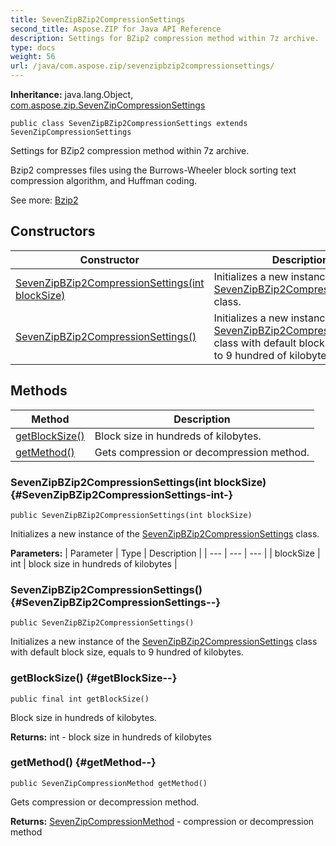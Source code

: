 ```yaml
---
title: SevenZipBZip2CompressionSettings
second_title: Aspose.ZIP for Java API Reference
description: Settings for BZip2 compression method within 7z archive.
type: docs
weight: 56
url: /java/com.aspose.zip/sevenzipbzip2compressionsettings/
---
```


**Inheritance:**
java.lang.Object, [com.aspose.zip.SevenZipCompressionSettings](../../com.aspose.zip/sevenzipcompressionsettings)
```
public class SevenZipBZip2CompressionSettings extends SevenZipCompressionSettings
```

Settings for BZip2 compression method within 7z archive.

Bzip2 compresses files using the Burrows-Wheeler block sorting text compression algorithm, and Huffman coding.

See more: [Bzip2][]


[Bzip2]: https://en.wikipedia.org/wiki/Bzip2
## Constructors

| Constructor | Description |
| --- | --- |
| [SevenZipBZip2CompressionSettings(int blockSize)](#SevenZipBZip2CompressionSettings-int-) | Initializes a new instance of the [SevenZipBZip2CompressionSettings](../../com.aspose.zip/sevenzipbzip2compressionsettings) class. |
| [SevenZipBZip2CompressionSettings()](#SevenZipBZip2CompressionSettings--) | Initializes a new instance of the [SevenZipBZip2CompressionSettings](../../com.aspose.zip/sevenzipbzip2compressionsettings) class with default block size, equals to 9 hundred of kilobytes. |
## Methods

| Method | Description |
| --- | --- |
| [getBlockSize()](#getBlockSize--) | Block size in hundreds of kilobytes. |
| [getMethod()](#getMethod--) | Gets compression or decompression method. |
### SevenZipBZip2CompressionSettings(int blockSize) {#SevenZipBZip2CompressionSettings-int-}
```
public SevenZipBZip2CompressionSettings(int blockSize)
```


Initializes a new instance of the [SevenZipBZip2CompressionSettings](../../com.aspose.zip/sevenzipbzip2compressionsettings) class.

**Parameters:**
| Parameter | Type | Description |
| --- | --- | --- |
| blockSize | int | block size in hundreds of kilobytes |

### SevenZipBZip2CompressionSettings() {#SevenZipBZip2CompressionSettings--}
```
public SevenZipBZip2CompressionSettings()
```


Initializes a new instance of the [SevenZipBZip2CompressionSettings](../../com.aspose.zip/sevenzipbzip2compressionsettings) class with default block size, equals to 9 hundred of kilobytes.

### getBlockSize() {#getBlockSize--}
```
public final int getBlockSize()
```


Block size in hundreds of kilobytes.

**Returns:**
int - block size in hundreds of kilobytes
### getMethod() {#getMethod--}
```
public SevenZipCompressionMethod getMethod()
```


Gets compression or decompression method.

**Returns:**
[SevenZipCompressionMethod](../../com.aspose.zip/sevenzipcompressionmethod) - compression or decompression method
